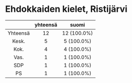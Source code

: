 # Ehdokkaiden kielet, Ristijärvi

| |yhteensä|suomi|
|:---:|:---:|:---:|
|Yhteensä|12|12 (100.0%)|
|Kesk.|5|5 (100.0%)|
|Kok.|4|4 (100.0%)|
|Vas.|1|1 (100.0%)|
|SDP|1|1 (100.0%)|
|PS|1|1 (100.0%)|

